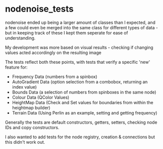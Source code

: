 # nodenoise_tests

nodenoise ended up being a larger amount of classes than I expected, and a few could even be merged into the same class for different types of data - but in keeping track of these I kept them seperate for ease of understanding.

My development was more based on visual results - checking if changing values acted accordingly on the resulting image

The tests reflect both these points, with tests that verify a specific 'new' feature for:

* Frequency Data (numbers from a spinbox)
* AutoGradient Data (option selection from a combobox, returning an index value)
* Bounds Data (a selection of numbers from spinboxes in the same node)
* Colour Data (QColor Values)
* HeightMap Data (Check and Set values for boundaries from within the heightmap builder)
* Terrain Data (Using Perlin as an example, setting and getting frequency)

Generally the tests are default constructors, getters, setters, checking node IDs and copy constructors.

I also wanted to add tests for the node registry, creation & connections but this didn't work out.
